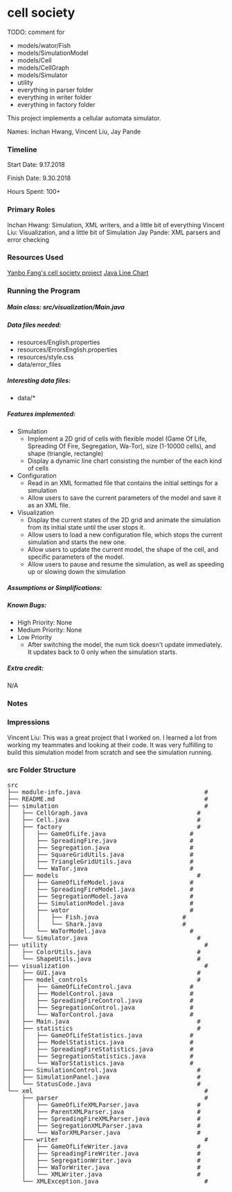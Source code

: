cell society
====

TODO: comment for 
* models/wator/Fish
* models/SimulationModel
* models/Cell
* models/CellGraph
* models/Simulator
* utility
* everything in parser folder
* everything in writer folder
* everything in factory folder

This project implements a cellular automata simulator.

Names: Inchan Hwang, Vincent Liu, Jay Pande

### Timeline

Start Date: 9.17.2018

Finish Date: 9.30.2018

Hours Spent: 100+

### Primary Roles
Inchan Hwang: Simulation, XML writers, and a little bit of everything
Vincent Liu: Visualization, and a little bit of Simulation
Jay Pande: XML parsers and error checking

### Resources Used

[Yanbo Fang's cell society project](https://github.com/yanbofang/cell_society)
[Java Line Chart](https://docs.oracle.com/javafx/2/charts/line-chart.htm)

### Running the Program

##### Main class: src/visualization/Main.java

##### Data files needed: 
* resources/English.properties
* resources/ErrorsEnglish.properties
* resources/style.css
* data/error_files

##### Interesting data files:
* data/*

##### Features implemented:
* Simulation
    * Implement a 2D grid of cells with flexible model (Game Of Life, Spreading Of Fire, Segregation, Wa-Tor), size (1-10000 cells), and shape (triangle, rectangle)
    * Display a dynamic line chart consisting the number of the each kind of cells
* Configuration
    * Read in an XML formatted file that contains the initial settings for a simulation
    * Allow users to save the current parameters of the model and save it as an XML file.
* Visualization
    * Display the current states of the 2D grid and animate the simulation from its initial state until the user stops it.
    * Allow users to load a new configuration file, which stops the current simulation and starts the new one. 
    * Allow users to update the current model, the shape of the cell, and specific parameters of the model.
    * Allow users to pause and resume the simulation, as well as speeding up or slowing down the simulation

##### Assumptions or Simplifications:

##### Known Bugs:
* High Priority: None
* Medium Priority: None
* Low Priority
    * After switching the model, the num tick doesn't update immediately. It updates back to 0 only when the simulation starts.

##### Extra credit:
N/A

### Notes


### Impressions
Vincent Liu: This was a great project that I worked on. I learned a lot from working my teammates and looking at their code. It was very fulfilling to build this simulation model from scratch and see the simulation running. 

### src Folder Structure
<pre>
src                                                         #
├── module-info.java                                  #
├── README.md                                         #
├── simulation                                        #
│   ├── CellGraph.java                              #
│   ├── Cell.java                                   #
│   ├── factory                                     #
│   │   ├── GameOfLife.java                       #
│   │   ├── SpreadingFire.java                    #
│   │   ├── Segregation.java                      #
│   │   ├── SquareGridUtils.java                  #
│   │   ├── TriangleGridUtils.java                #
│   │   └── WaTor.java                            #
│   ├── models                                      #
│   │   ├── GameOfLifeModel.java                  #
│   │   ├── SpreadingFireModel.java               #
│   │   ├── SegregationModel.java                 #
│   │   ├── SimulationModel.java                  #
│   │   ├── wator                                 #
│   │   │   ├── Fish.java                       #
│   │   │   └── Shark.java                      #
│   │   └── WaTorModel.java                       #
│   └── Simulator.java                              #
├── utility                                           #
│   ├── ColorUtils.java                             #
│   └── ShapeUtils.java                             #
├── visualization                                     #
│   ├── GUI.java                                    #
│   ├── model_controls                              #
│   │   ├── GameOfLifeControl.java                #
│   │   ├── ModelControl.java                     #
│   │   ├── SpreadingFireControl.java             #
│   │   ├── SegregationControl.java               #
│   │   └── WaTorControl.java                     #
│   ├── Main.java                                   #
│   ├── statistics                                  #
│   │   ├── GameOfLifeStatistics.java             #
│   │   ├── ModelStatistics.java                  #
│   │   ├── SpreadingFireStatistics.java          #
│   │   ├── SegregationStatistics.java            #
│   │   └── WaTorStatistics.java                  #
│   ├── SimulationControl.java                      #
│   ├── SimulationPanel.java                        #
│   └── StatusCode.java                             #
└── xml                                               #
    ├── parser                                        #
    │   ├── GameOfLifeXMLParser.java                #
    │   ├── ParentXMLParser.java                    #
    │   ├── SpreadingFireXMLParser.java             #
    │   ├── SegregationXMLParser.java               #
    │   └── WaTorXMLParser.java                     #
    ├── writer                                        #
    │   ├── GameOfLifeWriter.java                   #
    │   ├── SpreadingFireWriter.java                #
    │   ├── SegregationWriter.java                  #
    │   ├── WaTorWriter.java                        #
    │   └── XMLWriter.java                          #
    └── XMLException.java                             #
</pre>
